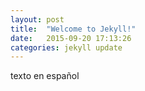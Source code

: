 ```yaml
---
layout: post
title:  "Welcome to Jekyll!"
date:   2015-09-20 17:13:26
categories: jekyll update
---
```

texto en español
